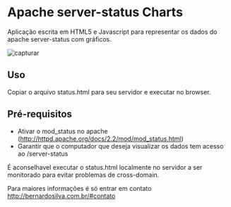 # Apache server-status Charts 
Aplicação escrita em HTML5 e Javascript para representar os dados do apache server-status com gráficos.

![capturar](https://cloud.githubusercontent.com/assets/3487994/8964325/5cce6e1c-35fb-11e5-994b-d9f07192862a.PNG)

## Uso
Copiar o arquivo status.html para seu servidor e executar no browser. 

## Pré-requisitos
- Ativar o mod_status no apache (http://httpd.apache.org/docs/2.2/mod/mod_status.html)
- Garantir que o computador que deseja visualizar os dados tem acesso ao /server-status

É aconselhavel executar o status.html localmente no servidor a ser monitorado para evitar problemas de cross-domain.

Para maiores informações é só entrar em contato http://bernardosilva.com.br/#contato

